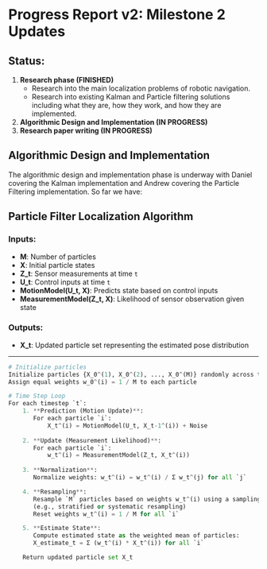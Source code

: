 # Progress Report v2: Milestone 2 Updates

## Status:

1. **Research phase (FINISHED)**
   - Research into the main localization problems of robotic navigation.
   - Research into existing Kalman and Particle filtering solutions including what they are, how they work, and how they are implemented.
2. **Algorithmic Design and Implementation (IN PROGRESS)**
3. **Research paper writing (IN PROGRESS)**

## Algorithmic Design and Implementation
The algorithmic design and implementation phase is underway with Daniel covering the Kalman implementation and Andrew covering the Particle Filtering implementation. So far we have:


## Particle Filter Localization Algorithm

### Inputs:
- **M**: Number of particles
- **X**: Initial particle states
- **Z_t**: Sensor measurements at time `t`
- **U_t**: Control inputs at time `t`
- **MotionModel(U_t, X)**: Predicts state based on control inputs
- **MeasurementModel(Z_t, X)**: Likelihood of sensor observation given state

### Outputs:
- **X_t**: Updated particle set representing the estimated pose distribution

---

```python
# Initialize particles
Initialize particles {X_0^(1), X_0^(2), ..., X_0^(M)} randomly across the state space
Assign equal weights w_0^(i) = 1 / M to each particle

# Time Step Loop
For each timestep `t`:
    1. **Prediction (Motion Update)**:
       For each particle `i`:
           X_t^(i) = MotionModel(U_t, X_t-1^(i)) + Noise
           
    2. **Update (Measurement Likelihood)**:
       For each particle `i`:
           w_t^(i) = MeasurementModel(Z_t, X_t^(i))
           
    3. **Normalization**:
       Normalize weights: w_t^(i) = w_t^(i) / Σ w_t^(j) for all `j`

    4. **Resampling**:
       Resample `M` particles based on weights w_t^(i) using a sampling method 
       (e.g., stratified or systematic resampling)
       Reset weights w_t^(i) = 1 / M for all `i`

    5. **Estimate State**:
       Compute estimated state as the weighted mean of particles:
       X_estimate_t = Σ (w_t^(i) * X_t^(i)) for all `i`

    Return updated particle set X_t
```
